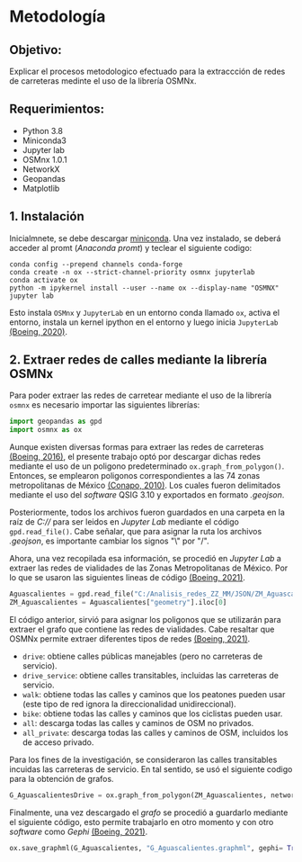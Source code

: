 # Metodología

## Objetivo:

Explicar el procesos metodologico efectuado para la extraccción de redes de carreteras medinte el uso de la librería OSMNx. 

## Requerimientos:

- Python 3.8 
- Miniconda3
- Jupyter lab
- OSMnx 1.0.1 
- NetworkX 
- Geopandas 
- Matplotlib

## 1. Instalación

Inicialmnete, se debe descargar [miniconda](https://docs.conda.io/en/latest/miniconda.html). Una vez instalado, se deberá acceder al promt (*Anaconda promt*) y teclear el siguiente codigo:

~~~
conda config --prepend channels conda-forge
conda create -n ox --strict-channel-priority osmnx jupyterlab
conda activate ox
python -m ipykernel install --user --name ox --display-name "OSMNX"
jupyter lab
~~~

Esto instala `OSMnx` y `JupyterLab` en un entorno conda llamado `ox`, activa el entorno, instala un kernel ipython en el entorno y luego inicia `JupyterLab`
[(Boeing, 2020)](https://stackoverflow.com/questions/59603695/osmnx-wont-open-in-juypter-notebook/62180703#62180703).

## 2. Extraer redes de calles mediante la librería OSMNx

Para poder extraer las redes de carretear mediante el uso de la librería `osmnx` es necesario importar las siguientes librerías: 
``` python 
import geopandas as gpd
import osmnx as ox
```
Aunque existen diversas formas para extraer las redes de carreteras [(Boeing, 2016)](https://geoffboeing.com/2016/11/osmnx-python-street-networks/), el presente trabajo optó por descargar dichas redes mediante el uso de un poligono predeterminado `ox.graph_from_polygon()`. Entonces, se emplearon poligonos correspondientes a las 74 zonas metropolitanas de México [(Conapo, 2010)](https://www.gob.mx/conapo/documentos/delimitacion-de-las-zonas-metropolitanas-de-mexico-2015). Los cuales fueron delimitados mediante el uso del *software* QSIG 3.10 y exportados en formato *.geojson*. 

Posteriormente, todos los archivos fueron guardados en una carpeta en la raíz de *C://* para ser leidos en *Jupyter Lab* mediante el código `gpd.read_file()`.  Cabe señalar, que para asignar la ruta los archivos *.geojson*, es importante cambiar los signos "\\" por "/". 

Ahora, una vez recopilada esa información, se procedió en *Jupyter Lab* a extraer las redes de vialidades de las Zonas Metropolitanas de México. Por lo que se usaron las siguientes lineas de código [(Boeing, 2021)](https://github.com/gboeing/osmnx-examples/blob/main/notebooks/01-overview-osmnx.ipynb). 

``` python 
Aguascalientes = gpd.read_file("C:/Analisis_redes_ZZ_MM/JSON/ZM_Aguascalientes.geojson")
ZM_Aguascalientes = Aguascalientes["geometry"].iloc[0] 
```
El código anterior, sirvió para asignar los poligonos que se utilizarán para extraer el grafo que contiene las redes de vialidades. Cabe resaltar que OSMNx permite extraer diferentes tipos de redes [(Boeing, 2021)](https://github.com/gboeing/osmnx-examples/blob/main/notebooks/03-graph-place-queries.ipynb).

- `drive`: obtiene calles públicas manejables (pero no carreteras de servicio).
- `drive_service`: obtiene calles transitables, incluidas las carreteras de servicio.
- `walk`: obtiene todas las calles y caminos que los peatones pueden usar (este tipo de red ignora la direccionalidad unidireccional).
- `bike`: obtiene todas las calles y caminos que los ciclistas pueden usar.
- `all`: descarga todas las calles y caminos de OSM no privados.
- `all_private`: descarga todas las calles y caminos de OSM, incluidos los de acceso privado.

Para los fines de la investigación, se consideraron las calles transitables incuidas las carreteras de servicio. En tal sentido, se usó el siguiente codigo para la obtención de grafos.

``` python 
G_AguascalientesDrive = ox.graph_from_polygon(ZM_Aguascalientes, network_type= "drive_service")
```
Finalmente, una vez descargado el *grafo* se procedió a guardarlo  mediante el siguiente código, esto permite trabajarlo en otro momento y con otro *software* como *Gephi* [(Boeing, 2021)](https://github.com/gboeing/osmnx-examples/blob/main/notebooks/05-save-load-networks.ipynb).

``` python 
ox.save_graphml(G_Aguascalientes, "G_Aguascalientes.graphml", gephi= True)
```




